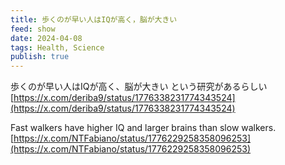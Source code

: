 ```yaml
---
title: 歩くのが早い人はIQが高く，脳が大きい
feed: show
date: 2024-04-08
tags: Health, Science
publish: true
---
```


歩くのが早い人はIQが高く、脳が大きい という研究があるらしい
[https://x.com/deriba9/status/1776338231774343524](https://x.com/deriba9/status/1776338231774343524)

Fast walkers have higher IQ and larger brains than slow walkers.
[https://x.com/NTFabiano/status/1776229258358096253](https://x.com/NTFabiano/status/1776229258358096253)

